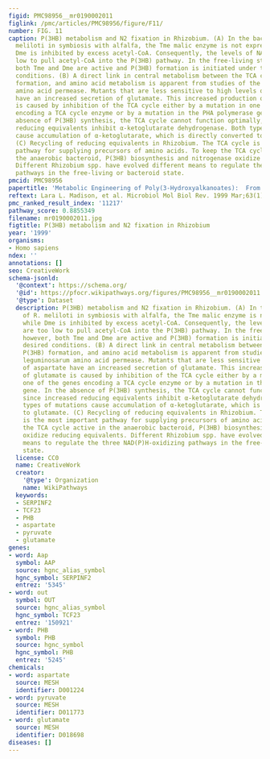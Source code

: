 ```yaml
---
figid: PMC98956__mr0190002011
figlink: /pmc/articles/PMC98956/figure/F11/
number: FIG. 11
caption: P(3HB) metabolism and N2 fixation in Rhizobium. (A) In the bacteroid of R.
  meliloti in symbiosis with alfalfa, the Tme malic enzyme is not expressed while
  Dme is inhibited by excess acetyl-CoA. Consequently, the levels of NAD(P)H are too
  low to pull acetyl-CoA into the P(3HB) pathway. In the free-living state, however,
  both Tme and Dme are active and P(3HB) formation is initiated under the desired
  conditions. (B) A direct link in central metabolism between the TCA cycle, P(3HB)
  formation, and amino acid metabolism is apparent from studies of the R. leguminosarum
  amino acid permease. Mutants that are less sensitive to high levels of aspartate
  have an increased secretion of glutamate. This increased production of glutamate
  is caused by inhibition of the TCA cycle either by a mutation in one of the genes
  encoding a TCA cycle enzyme or by a mutation in the PHA polymerase gene. In the
  absence of P(3HB) synthesis, the TCA cycle cannot function optimally, since increased
  reducing equivalents inhibit α-ketoglutarate dehydrogenase. Both types of mutations
  cause accumulation of α-ketoglutarate, which is directly converted to glutamate.
  (C) Recycling of reducing equivalents in Rhizobium. The TCA cycle is the most important
  pathway for supplying precursors of amino acids. To keep the TCA cycle active in
  the anaerobic bacteroid, P(3HB) biosynthesis and nitrogenase oxidize reducing equivalents.
  Different Rhizobium spp. have evolved different means to regulate the three NAD(P)H-oxidizing
  pathways in the free-living or bacteroid state.
pmcid: PMC98956
papertitle: 'Metabolic Engineering of Poly(3-Hydroxyalkanoates):  From DNA to Plastic.'
reftext: Lara L. Madison, et al. Microbiol Mol Biol Rev. 1999 Mar;63(1):21-53.
pmc_ranked_result_index: '11217'
pathway_score: 0.8855349
filename: mr0190002011.jpg
figtitle: P(3HB) metabolism and N2 fixation in Rhizobium
year: '1999'
organisms:
- Homo sapiens
ndex: ''
annotations: []
seo: CreativeWork
schema-jsonld:
  '@context': https://schema.org/
  '@id': https://pfocr.wikipathways.org/figures/PMC98956__mr0190002011.html
  '@type': Dataset
  description: P(3HB) metabolism and N2 fixation in Rhizobium. (A) In the bacteroid
    of R. meliloti in symbiosis with alfalfa, the Tme malic enzyme is not expressed
    while Dme is inhibited by excess acetyl-CoA. Consequently, the levels of NAD(P)H
    are too low to pull acetyl-CoA into the P(3HB) pathway. In the free-living state,
    however, both Tme and Dme are active and P(3HB) formation is initiated under the
    desired conditions. (B) A direct link in central metabolism between the TCA cycle,
    P(3HB) formation, and amino acid metabolism is apparent from studies of the R.
    leguminosarum amino acid permease. Mutants that are less sensitive to high levels
    of aspartate have an increased secretion of glutamate. This increased production
    of glutamate is caused by inhibition of the TCA cycle either by a mutation in
    one of the genes encoding a TCA cycle enzyme or by a mutation in the PHA polymerase
    gene. In the absence of P(3HB) synthesis, the TCA cycle cannot function optimally,
    since increased reducing equivalents inhibit α-ketoglutarate dehydrogenase. Both
    types of mutations cause accumulation of α-ketoglutarate, which is directly converted
    to glutamate. (C) Recycling of reducing equivalents in Rhizobium. The TCA cycle
    is the most important pathway for supplying precursors of amino acids. To keep
    the TCA cycle active in the anaerobic bacteroid, P(3HB) biosynthesis and nitrogenase
    oxidize reducing equivalents. Different Rhizobium spp. have evolved different
    means to regulate the three NAD(P)H-oxidizing pathways in the free-living or bacteroid
    state.
  license: CC0
  name: CreativeWork
  creator:
    '@type': Organization
    name: WikiPathways
  keywords:
  - SERPINF2
  - TCF23
  - PHB
  - aspartate
  - pyruvate
  - glutamate
genes:
- word: Aap
  symbol: AAP
  source: hgnc_alias_symbol
  hgnc_symbol: SERPINF2
  entrez: '5345'
- word: out
  symbol: OUT
  source: hgnc_alias_symbol
  hgnc_symbol: TCF23
  entrez: '150921'
- word: PHB
  symbol: PHB
  source: hgnc_symbol
  hgnc_symbol: PHB
  entrez: '5245'
chemicals:
- word: aspartate
  source: MESH
  identifier: D001224
- word: pyruvate
  source: MESH
  identifier: D011773
- word: glutamate
  source: MESH
  identifier: D018698
diseases: []
---
```

